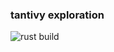 ### tantivy exploration

![rust build](https://github.com/github/docs/actions/workflows/main.yml/badge.svg)

